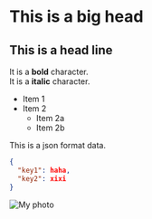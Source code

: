 # This is a big head
## This is a head line
It is a **bold** character.  
It is a __italic__ character.  


* Item 1
* Item 2
  * Item 2a
  * Item 2b

This is a json format data.
```json
{
  "key1": haha,
  "key2": xixi
}
```
![My photo](/image.png)
